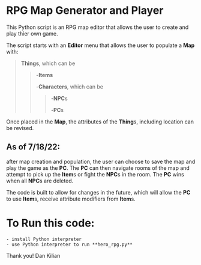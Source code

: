 # RPG Map Generator and Player
This Python script is an RPG map editor that allows the user to create and play thier own game.

The script starts with an **Editor** menu that allows the user to populate a **Map** with:
>
>**Things**, which can be
>>-**Items**
>>
>>-**Characters**, which can be
>>>-**NPC**s
>>>
>>>-**PC**s

Once placed in the **Map**, the attributes of the **Thing**s, including location can be revised. 

## As of 7/18/22:

after map creation and population, the user can choose to save the map and play the game as the **PC**. The **PC** can then
navigate rooms of the map and attempt to pick up the **Item**s or fight the **NPC**s in the room. The **PC** wins when all **NPC**s are deleted. 

The code is built to allow for changes in the future, which will allow the **PC** to use **Item**s, receive attribute modifiers from **Item**s.


# To Run this code:
    - install Python interpreter
    - use Python interpreter to run **hero_rpg.py**



Thank you! 
Dan Kilian
